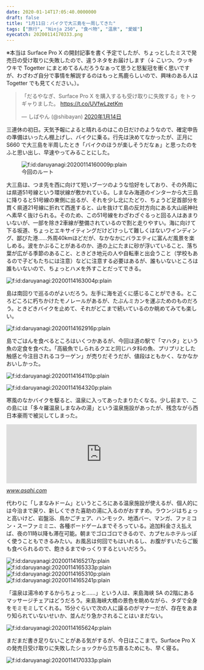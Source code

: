 ```yaml
---
date: 2020-01-14T17:05:40.0000000
draft: false
title: "1月11日：バイクで大三島を一周してきた"
tags: ["旅行", "Ninja 250", "食べ物", "温泉", "愛媛"]
eyecatch: 20200114170333.png
---
```

<p>※本当は Surface Pro X の開封記事を書く予定でしたが、ちょっとしたミスで発売日の受け取りに失敗したので、違うネタをお届けします（↓ こいつ、ウッキウキで Togetter にまとめてるんだろうなぁって思うと怒髪冠を衝く思いですが、わざわざ自分で事情を解説するのはもっと馬鹿らしいので、興味のある人は Togetter でも見てください。）。</p><p><blockquote class="twitter-tweet" data-lang="ja"><p lang="ja" dir="ltr">「だるやなぎ、Surface Pro X を購入するも受け取りに失敗する」をトゥギャりました。 <a href="https://t.co/UVfwLzetKm">https://t.co/UVfwLzetKm</a></p>&mdash; しばやん (@shibayan) <a href="https://twitter.com/shibayan/status/1216974594680094720?ref_src=twsrc%5Etfw">2020年1月14日</a></blockquote><script async src="https://platform.twitter.com/widgets.js" charset="utf-8"></script></p><p>三連休の初日。天気予報によると晴れるのはこの日だけのようなので、確定申告の準備はいったん棚上げし、バイクに乗る。行先は決めてなかったが、正月に S660 で大三島を半周したとき「バイクのほうが楽しそうだなぁ」と思ったのをふと思い出し、早速やってみることにした。</p><p><figure class="figure-image figure-image-fotolife" title="今回のルート"><span itemscope itemtype="http://schema.org/Photograph"><img src="20200114160009.png" alt="f:id:daruyanagi:20200114160009p:plain" title="f:id:daruyanagi:20200114160009p:plain" class="hatena-fotolife" itemprop="image"></span><figcaption>今回のルート</figcaption></figure></p><p>大三島は、つま先を西に向けて短いブーツのような恰好をしており、その外周には県道51号線という環状線が敷かれている。しまなみ海道のインターから大三島に降りると51号線の東側に出るが、それを少し北にたどり、ちょうど足首部分を貫く県道21号線に折れて西進すると、山を抜けて島の反対方向にある大山祇神社へ素早く抜けられる。そのため、この51号線をわざわざぐるっと回る人はあまりいないが、一部を除き2車線が整備されているので割と走りやすい。海に向けて下る坂道、ちょっとエキサイティングだけどけっして難しくはないワインディング、鄙びた港……外周40kmほどだが、なかなかにバラエティに富んだ風景を楽しめる。波をかぶることがあるのか、道の上にたまに砂が浮いていること、落ち葉が広がる季節のあること、ときどき地元の人や自転車と出会うこと（学校もあるので子どもたちには注意）などに注意する必要はあるが、誰もいないところは誰もいないので、ちょっとハメを外すことだってできる。</p><p><span itemscope itemtype="http://schema.org/Photograph"><img src="20200114163004.png" alt="f:id:daruyanagi:20200114163004p:plain" title="f:id:daruyanagi:20200114163004p:plain" class="hatena-fotolife" itemprop="image"></span></p><p>島は南回りで巡るのがよいだろう。左手に海を近くに感じることができる。ところどころに朽ちかけたモノレールがあるが、たぶんミカンを運ぶためのものだろう。ときどきバイクを止めて、それがどこまで続いているのか眺めてみても楽しい。</p><p><span itemscope itemtype="http://schema.org/Photograph"><img src="20200114162916.png" alt="f:id:daruyanagi:20200114162916p:plain" title="f:id:daruyanagi:20200114162916p:plain" class="hatena-fotolife" itemprop="image"></span></p><p>島でごはんを食べるところはいくつかあるが、今回は道の駅で「マハタ」という魚の定食を食べた。「高級魚でしられるクエと同じハタ科の魚、プリプリとした触感と今注目されるコラーゲン」が売りだそうだが、値段はともかく、なかなかおいしかった。</p><p><span itemscope itemtype="http://schema.org/Photograph"><img src="20200114164110.png" alt="f:id:daruyanagi:20200114164110p:plain" title="f:id:daruyanagi:20200114164110p:plain" class="hatena-fotolife" itemprop="image"></span></p><p><span itemscope itemtype="http://schema.org/Photograph"><img src="20200114164320.png" alt="f:id:daruyanagi:20200114164320p:plain" title="f:id:daruyanagi:20200114164320p:plain" class="hatena-fotolife" itemprop="image"></span></p><p>寒風のなかバイクを駆ると、温泉に入ってあったまりたくなる。少し前まで、この島には「多々羅温泉しまなみの湯」という温泉施設があったが、残念ながら西日本豪雨で被災してしまった。</p><p><iframe src="https://hatenablog-parts.com/embed?url=https%3A%2F%2Fwww.asahi.com%2Farticles%2FASM655277M65PFIB007.html" title="愛媛）多々羅温泉を廃止へ　西日本豪雨で被災、復旧断念：朝日新聞デジタル" class="embed-card embed-webcard" scrolling="no" frameborder="0" style="display: block; width: 100%; height: 155px; max-width: 500px; margin: 10px 0px;"></iframe><cite class="hatena-citation"><a href="https://www.asahi.com/articles/ASM655277M65PFIB007.html">www.asahi.com</a></cite></p><p>代わりに「しまなみドーム」というところにある温泉施設が使えるが、個人的には今治まで戻り、新しくできた喜助の湯に入るのがおすすめ。ラウンジはちょっと高いけど、岩盤浴、鳥かごチェア、ハンモック、地酒バー、マンガ、ファミコン・スーファミミニ、各種ボードゲームまでそろっている。追加料金さえ払えば、夜の11時以降も滞在可能。朝までゴロゴロできるので、カプセルホテルっぽく使うこともできるみたい。お風呂は何回でもはいれるし、お腹がすいたらご飯も食べられるので、飽きるまでゆっくりするといいだろう。</p><p><span itemscope itemtype="http://schema.org/Photograph"><img src="20200114165217.png" alt="f:id:daruyanagi:20200114165217p:plain" title="f:id:daruyanagi:20200114165217p:plain" class="hatena-fotolife" itemprop="image"></span><span itemscope itemtype="http://schema.org/Photograph"><img src="20200114165333.png" alt="f:id:daruyanagi:20200114165333p:plain" title="f:id:daruyanagi:20200114165333p:plain" class="hatena-fotolife" itemprop="image"></span><span itemscope itemtype="http://schema.org/Photograph"><img src="20200114165310.png" alt="f:id:daruyanagi:20200114165310p:plain" title="f:id:daruyanagi:20200114165310p:plain" class="hatena-fotolife" itemprop="image"></span><span itemscope itemtype="http://schema.org/Photograph"><img src="20200114165241.png" alt="f:id:daruyanagi:20200114165241p:plain" title="f:id:daruyanagi:20200114165241p:plain" class="hatena-fotolife" itemprop="image"></span></p><p>「温泉は湯冷めするからちょっと……」という人は、来島海峡 SA の2階にあるマッサージチェアはどうだろう。来島海峡大橋の景色を眺めながら、タダで全身をモミモミしてくれる。15分ぐらいで次の人に譲るのがマナーだが、存在をあまり知られていないせいか、並んだり急かされることはいまだない。</p><p><span itemscope itemtype="http://schema.org/Photograph"><img src="20200114165624.png" alt="f:id:daruyanagi:20200114165624p:plain" title="f:id:daruyanagi:20200114165624p:plain" class="hatena-fotolife" itemprop="image"></span></p><p>まだまだ書き足りないことがある気がするが、今日はここまで。Surface Pro X の発売日受け取りに失敗したショックから立ち直るためにも、早く寝る。</p><p><span itemscope itemtype="http://schema.org/Photograph"><img src="20200114170333.png" alt="f:id:daruyanagi:20200114170333p:plain" title="f:id:daruyanagi:20200114170333p:plain" class="hatena-fotolife" itemprop="image"></span></p>
